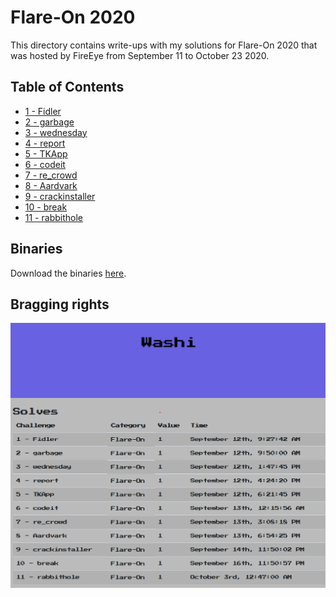 Flare-On 2020
=============

This directory contains write-ups with my solutions for Flare-On 2020 that was hosted by FireEye from September 11 to October 23 2020. 

Table of Contents
-----------------

- [1 - Fidler](1)
- [2 - garbage](2)
- [3 - wednesday](3)
- [4 - report](4)
- [5 - TKApp](5)
- [6 - codeit](6)
- [7 - re_crowd](7)
- [8 - Aardvark](8)
- [9 - crackinstaller](9)
- [10 - break](10)
- [11 - rabbithole](11)

Binaries
--------
Download the binaries [here](http://flare-on.com/files/Flare-On7_Challenges.zip).


Bragging rights
---------------

![Achievements screen](solved-screenshot.png)